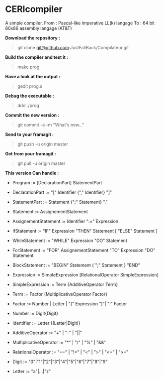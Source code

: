 # CERIcompiler

A simple compiler.
From : Pascal-like imperative LL(k) langage
To : 64 bit 80x86 assembly langage (AT&T)

**Download the repository :**

> git clone git@github.com:JustFallBack/Compilateur.git

**Build the compiler and test it :**

> make prog

**Have a look at the output :**

> gedit prog.s

**Debug the executable :**

> ddd ./prog

**Commit the new version :**

> git commit -a -m "What's new..."

**Send to your framagit :**

> git push -u origin master

**Get from your framagit :**

> git pull -u origin master

**This version Can handle :**

- Program := [DeclarationPart] StatementPart
- DeclarationPart := "[" Identifier {"," Identifier} "]"
- StatementPart := Statement {";" Statement} "."
- Statement := AssignementStatement
- AssignementStatement := Identifier ":=" Expression
- IfStatement := "IF" Expression "THEN" Statement [ "ELSE" Statement ]
- WhileStatement := "WHILE" Expression "DO" Statement
- ForStatement := "FOR" AssignementStatement "TO" Expression "DO" Statement
- BlockStatement := "BEGIN" Statement { ";" Statement } "END"

- Expression := SimpleExpression [RelationalOperator SimpleExpression]
- SimpleExpression := Term {AdditiveOperator Term}
- Term := Factor {MultiplicativeOperator Factor}
- Factor := Number | Letter | "(" Expression ")"| "!" Factor
- Number := Digit{Digit}
- Identifier := Letter {(Letter|Digit)}

- AdditiveOperator := "+" | "-" | "||"
- MultiplicativeOperator := "*" | "/" | "%" | "&&"
- RelationalOperator := "==" | "!=" | "<" | ">" | "<=" | ">="  
- Digit := "0"|"1"|"2"|"3"|"4"|"5"|"6"|"7"|"8"|"9"
- Letter := "a"|...|"z"

